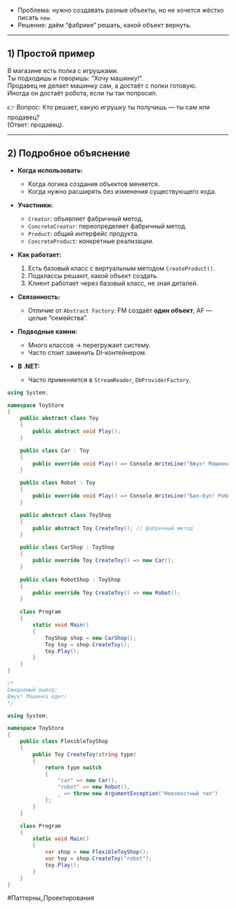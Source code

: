 - Проблема: нужно создавать разные объекты, но не хочется жёстко писать `new`.
- Решение: даём “фабрике” решать, какой объект вернуть.

---
## 1) Простой пример

В магазине есть полка с игрушками.  
Ты подходишь и говоришь: “Хочу машинку!”.  
Продавец не делает машинку сам, а достаёт с полки готовую.  
Иногда он достаёт робота, если ты так попросил.

👉 Вопрос: Кто решает, какую игрушку ты получишь — ты сам или продавец?  
(Ответ: продавец).

---
## 2) Подробное объяснение

- **Когда использовать:**
    - Когда логика создания объектов меняется.
    - Когда нужно расширять без изменения существующего кода.
        
- **Участники:**
    - `Creator`: объявляет фабричный метод.
    - `ConcreteCreator`: переопределяет фабричный метод.
    - `Product`: общий интерфейс продукта.
    - `ConcreteProduct`: конкретные реализации.
        
- **Как работает:**
    1. Есть базовый класс с виртуальным методом `CreateProduct()`.
    2. Подклассы решают, какой объект создать.
    3. Клиент работает через базовый класс, не зная деталей.
        
- **Связанность:**
    - Отличие от `Abstract Factory`: FM создаёт **один объект**, AF — целые “семейства”.
        
- **Подводные камни:**
    - Много классов → перегружает систему.
    - Часто стоит заменить DI-контейнером.
        
- **В .NET:**
    - Часто применяется в `StreamReader`, `DbProviderFactory`.

```C#
using System;

namespace ToyStore
{
    public abstract class Toy
    {
        public abstract void Play();
    }

    public class Car : Toy
    {
        public override void Play() => Console.WriteLine("Вжух! Машинка едет!");
    }

    public class Robot : Toy
    {
        public override void Play() => Console.WriteLine("Бип-буп! Робот двигается!");
    }

    public abstract class ToyShop
    {
        public abstract Toy CreateToy(); // фабричный метод
    }

    public class CarShop : ToyShop
    {
        public override Toy CreateToy() => new Car();
    }

    public class RobotShop : ToyShop
    {
        public override Toy CreateToy() => new Robot();
    }

    class Program
    {
        static void Main()
        {
            ToyShop shop = new CarShop();
            Toy toy = shop.CreateToy();
            toy.Play();
        }
    }
}

/*
Ожидаемый вывод:
Вжух! Машинка едет!
*/
```

```C#
using System;

namespace ToyStore
{
    public class FlexibleToyShop
    {
        public Toy CreateToy(string type)
        {
            return type switch
            {
                "car" => new Car(),
                "robot" => new Robot(),
                _ => throw new ArgumentException("Неизвестный тип")
            };
        }
    }

    class Program
    {
        static void Main()
        {
            var shop = new FlexibleToyShop();
            var toy = shop.CreateToy("robot");
            toy.Play();
        }
    }
}
```

#Паттерны_Проектирования 